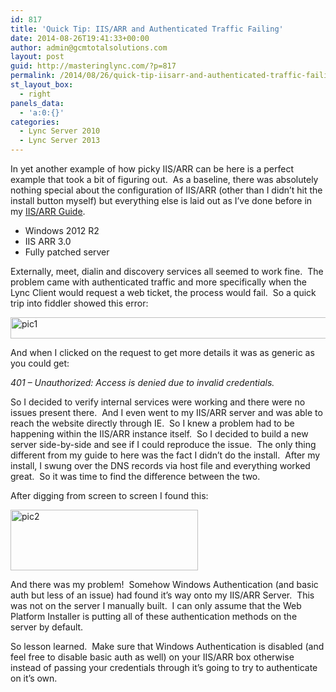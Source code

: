 ```yaml
---
id: 817
title: 'Quick Tip: IIS/ARR and Authenticated Traffic Failing'
date: 2014-08-26T19:41:33+00:00
author: admin@gcmtotalsolutions.com
layout: post
guid: http://masteringlync.com/?p=817
permalink: /2014/08/26/quick-tip-iisarr-and-authenticated-traffic-failing/
st_layout_box:
  - right
panels_data:
  - 'a:0:{}'
categories:
  - Lync Server 2010
  - Lync Server 2013
---
```

In yet another example of how picky IIS/ARR can be here is a perfect example that took a bit of figuring out.  As a baseline, there was absolutely nothing special about the configuration of IIS/ARR (other than I didn&#8217;t hit the install button myself) but everything else is laid out as I&#8217;ve done before in my [IIS/ARR Guide](http://masteringlync.com/2013/02/12/using-iis-application-request-routing-arr-as-a-tmg-replacement/).

  * Windows 2012 R2
  * IIS ARR 3.0
  * Fully patched server

Externally, meet, dialin and discovery services all seemed to work fine.  The problem came with authenticated traffic and more specifically when the Lync Client would request a web ticket, the process would fail.  So a quick trip into fiddler showed this error:

[<img class="alignnone wp-image-818 size-full" src="https://i1.wp.com/masteringlync.gcmtotalsolutions.com/wp-content/uploads/sites/2/2014/08/pic11.png?resize=588%2C34&#038;ssl=1" alt="pic1" width="588" height="34" srcset="https://i1.wp.com/masteringlync.com/wp-content/uploads/sites/2/2014/08/pic11.png?w=588&ssl=1 588w, https://i1.wp.com/masteringlync.com/wp-content/uploads/sites/2/2014/08/pic11.png?resize=300%2C17&ssl=1 300w" sizes="(max-width: 588px) 100vw, 588px" data-recalc-dims="1" />](https://i2.wp.com/masteringlync.com/files/2014/08/pic11.png)

And when I clicked on the request to get more details it was as generic as you could get:

_401 &#8211; Unauthorized: Access is denied due to invalid credentials._

So I decided to verify internal services were working and there were no issues present there.  And I even went to my IIS/ARR server and was able to reach the website directly through IE.  So I knew a problem had to be happening within the IIS/ARR instance itself.  So I decided to build a new server side-by-side and see if I could reproduce the issue.  The only thing different from my guide to here was the fact I didn&#8217;t do the install.  After my install, I swung over the DNS records via host file and everything worked great.  So it was time to find the difference between the two.

After digging from screen to screen I found this:

[<img class="alignnone wp-image-819 size-medium" src="https://i2.wp.com/masteringlync.gcmtotalsolutions.com/wp-content/uploads/sites/2/2014/08/pic21-300x97.png?resize=300%2C97&#038;ssl=1" alt="pic2" width="300" height="97" srcset="https://i0.wp.com/masteringlync.com/wp-content/uploads/sites/2/2014/08/pic21.png?resize=300%2C97&ssl=1 300w, https://i0.wp.com/masteringlync.com/wp-content/uploads/sites/2/2014/08/pic21.png?w=734&ssl=1 734w" sizes="(max-width: 300px) 100vw, 300px" data-recalc-dims="1" />](https://i0.wp.com/masteringlync.com/files/2014/08/pic21.png)

And there was my problem!  Somehow Windows Authentication (and basic auth but less of an issue) had found it&#8217;s way onto my IIS/ARR Server.  This was not on the server I manually built.  I can only assume that the Web Platform Installer is putting all of these authentication methods on the server by default.

So lesson learned.  Make sure that Windows Authentication is disabled (and feel free to disable basic auth as well) on your IIS/ARR box otherwise instead of passing your credentials through it&#8217;s going to try to authenticate on it&#8217;s own.

&nbsp;

&nbsp;